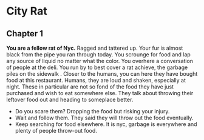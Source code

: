 # City Rat

## Chapter 1

**You are a fellow rat of Nyc.** Ragged and tattered up. Your fur is almost black from the pipe you ran through today. You scrounge for food and lap any source of liquid no matter what the color.
You overhere a conversation of people at the deli. You run by to best cover a rat achieve, the garbage piles on the sidewalk .
Closer to the humans, you can here they have bought food at this restaurant. Humans, they are loud and shaken, especially at night. These in particular are not so fond of the food they have just purchased and wish to eat somewhere else. They talk about throwing their leftover food out and heading to someplace better.

- Do you scare them? Dropping the food but risking your injury.
- Wait and follow them. They said they will throw out the food eventually.
- Keep searching for food elsewhere. It is nyc, garbage is everywhere and plenty of people throw-out food.
